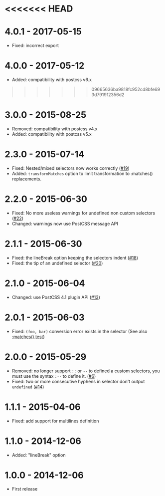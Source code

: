 <<<<<<< HEAD
=======
# 4.0.1 - 2017-05-15

- Fixed: incorrect export

# 4.0.0 - 2017-05-12

- Added: compatibility with postcss v6.x

>>>>>>> 09665636ba9818fc952cd8bfe693d791912356d2
# 3.0.0 - 2015-08-25

- Removed: compatibility with postcss v4.x
- Added: compatibility with postcss v5.x

# 2.3.0 - 2015-07-14

* Fixed: Nested/mixed selectors now works correctly
([#19](https://github.com/postcss/postcss-custom-selectors/issues/19))
* Added: `transformMatches` option to limit transformation to :matches()
replacements.

# 2.2.0 - 2015-06-30

* Fixed: No more useless warnings for undefined non custom selectors
([#22](https://github.com/postcss/postcss-custom-selectors/issues/22))
* Changed: warnings now use PostCSS message API

# 2.1.1 - 2015-06-30

* Fixed: the lineBreak option keeping the selectors indent
([#18](https://github.com/postcss/postcss-custom-selectors/issues/18))
* Fixed: the tip of an undefined selector
([#20](https://github.com/postcss/postcss-custom-selectors/issues/20))

# 2.1.0 - 2015-06-04

* Changed: use PostCSS 4.1 plugin API
([#13](https://github.com/postcss/postcss-custom-selectors/issues/13))

# 2.0.1 - 2015-06-03

* Fixed: `(foo, bar)` conversion error exists in the selector
(See also [:matches() test](test/fixtures/matches/input.css))

# 2.0.0 - 2015-05-29

* Removed: no longer support `::` or `--` to defined a custom selectors,
you must use the syntax `:--` to define it.
([#6](https://github.com/postcss/postcss-custom-selectors/issues/6))
* Fixed: two or more consecutive hyphens in selector don't output `undefined`
([#14](https://github.com/postcss/postcss-custom-selectors/issues/14))


# 1.1.1 - 2015-04-06

* Fixed: add support for multilines definition

# 1.1.0 - 2014-12-06

* Added: "lineBreak" option

# 1.0.0 - 2014-12-06

* First release
